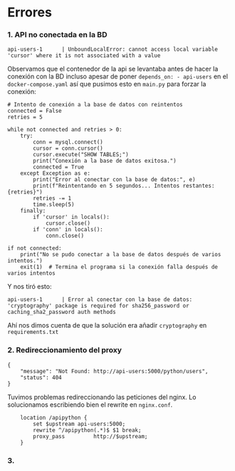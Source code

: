 # Errores

### 1. API no conectada en la BD

```
api-users-1      | UnboundLocalError: cannot access local variable 'cursor' where it is not associated with a value
```

Observamos que el contenedor de la api se levantaba antes de hacer la conexión con la BD incluso apesar de poner `depends_on: - api-users` en el `docker-compose.yaml` así que pusimos esto en `main.py` para forzar la conexión:

```
# Intento de conexión a la base de datos con reintentos
connected = False
retries = 5

while not connected and retries > 0:
    try:
        conn = mysql.connect()
        cursor = conn.cursor()
        cursor.execute("SHOW TABLES;")
        print("Conexión a la base de datos exitosa.")
        connected = True
    except Exception as e:
        print("Error al conectar con la base de datos:", e)
        print(f"Reintentando en 5 segundos... Intentos restantes: {retries}")
        retries -= 1
        time.sleep(5)
    finally:
        if 'cursor' in locals():
            cursor.close()
        if 'conn' in locals():
            conn.close()

if not connected:
    print("No se pudo conectar a la base de datos después de varios intentos.")
    exit(1)  # Termina el programa si la conexión falla después de varios intentos
```

Y nos tiró esto:

```                                          
api-users-1      | Error al conectar con la base de datos: 'cryptography' package is required for sha256_password or caching_sha2_password auth methods
```

Ahí nos dimos cuenta de que la solución era añadir `cryptography` en `requirements.txt`


### 2. Redireccionamiento del proxy

```
{
    "message": "Not Found: http://api-users:5000/python/users",
    "status": 404
}
```

Tuvimos problemas redireccionando las peticiones del nginx. Lo solucionamos escribiendo bien el rewrite en `nginx.conf`.

```
    location /apipython {
        set $upstream api-users:5000;
        rewrite ^/apipython(.*)$ $1 break;
        proxy_pass         http://$upstream;
    }
```

### 3. 